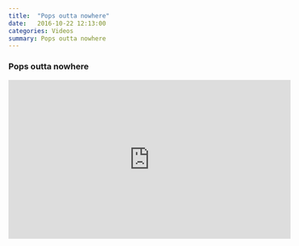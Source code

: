 ```yaml
---
title:  "Pops outta nowhere"
date:   2016-10-22 12:13:00
categories: Videos
summary: Pops outta nowhere
---
```


### Pops outta nowhere

<iframe width="560" height="315" src="https://www.youtube.com/embed/02WmiHRcQ1o" frameborder="0" allowfullscreen></iframe>
